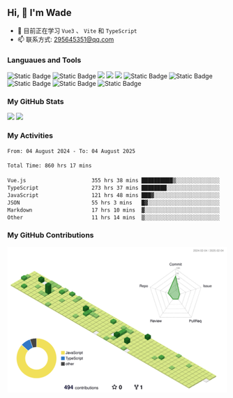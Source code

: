 ## Hi, 👋 I'm Wade

- 🌱 目前正在学习 `Vue3` 、 `Vite` 和 `TypeScript`
- 📫 联系方式: 295645351@qq.com

### Languaues and Tools

<span > 
  <img alt="Static Badge" src="https://img.shields.io/badge/Vue-%2342b883?style=flat-square&logo=Vue&logoColor=%23fff"> 
  <img alt="Static Badge" src="https://img.shields.io/badge/TypeScript-%230072b3?style=flat-square&logo=TypeScript&logoColor=%23fff"> 
  <img src="https://img.shields.io/badge/-JavaScript-F7DF1E?style=flat-square&logo=javascript&logoColor=white" /> 
  <img src="https://img.shields.io/badge/-HTML5-E34F26?style=flat-square&logo=html5&logoColor=white" /> 
  <img src="https://img.shields.io/badge/-CSS3-1572B6?style=flat-square&logo=css3" /> 
  <img alt="Static Badge" src="https://img.shields.io/badge/Webpack-%230072b3?style=flat-square&logo=webpack&logoColor=%23fff"> 
  <img alt="Static Badge" src="https://img.shields.io/badge/Vite-%239a60fe?style=flat-square&logo=vite&logoColor=%23fff"> 
  <img alt="Static Badge" src="https://img.shields.io/badge/Sass-%23c66394?style=flat-square&logo=Sass&logoColor=%23fff"> 
  <img alt="Static Badge" src="https://img.shields.io/badge/Visual_Studio_Code-007ACC?style=flat-square&logo=Visual-Studio-Code&logoColor=white"> 
  <img alt="Static Badge" src="https://img.shields.io/badge/Git-F05032?style=flat-square&logo=Git&logoColor=white">  
</span>


### My GitHub Stats

<div align="left">
  <img src="https://github-readme-stats.vercel.app/api?username=Cwd295645351&show_icons=true" /> 
  <img src="https://github-readme-stats.vercel.app/api/top-langs/?username=Cwd295645351&layout=compact&langs_count=6&text_color=000&icon_color=fff&theme=graywhite" />
</div>

### My Activities

<!--START_SECTION:waka-->

```txt
From: 04 August 2024 - To: 04 August 2025

Total Time: 860 hrs 17 mins

Vue.js                     355 hrs 38 mins ██████████▒░░░░░░░░░░░░░░   41.34 %
TypeScript                 273 hrs 37 mins ████████░░░░░░░░░░░░░░░░░   31.81 %
JavaScript                 121 hrs 48 mins ███▓░░░░░░░░░░░░░░░░░░░░░   14.16 %
JSON                       55 hrs 3 mins   █▓░░░░░░░░░░░░░░░░░░░░░░░   06.40 %
Markdown                   17 hrs 10 mins  ▓░░░░░░░░░░░░░░░░░░░░░░░░   02.00 %
Other                      11 hrs 14 mins  ▒░░░░░░░░░░░░░░░░░░░░░░░░   01.31 %
```

<!--END_SECTION:waka-->

### My GitHub Contributions

![](./profile-3d-contrib/profile-green-animate.svg)
